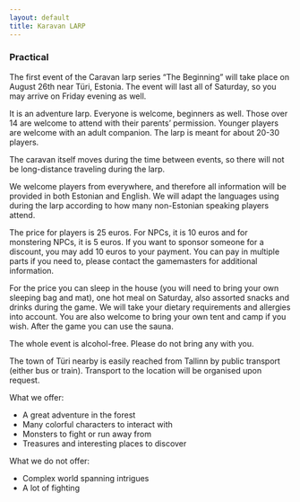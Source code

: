 ```yaml
---
layout: default
title: Karavan LARP
---
```

### Practical

The first event of the Caravan larp series “The Beginning” will take place on August 26th near Türi, Estonia. The event will last all of Saturday, so you may arrive on Friday evening as well.

It is an adventure larp. Everyone is welcome, beginners as well. Those over 14 are welcome to attend with their parents’ permission. Younger players are welcome with an adult companion. The larp is meant for about 20-30 players.

The caravan itself moves during the time between events, so there will not be long-distance traveling during the larp.

We welcome players from everywhere, and therefore all information will be provided in both Estonian and English. We will adapt the languages using during the larp according to how many non-Estonian speaking players attend.

The price for players is 25 euros. For NPCs, it is 10 euros and for monstering NPCs, it is 5 euros. If you want to sponsor someone for a discount, you may add 10 euros to your payment. You can pay in multiple parts if you need to, please contact the gamemasters for additional information.

For the price you can sleep in the house (you will need to bring your own sleeping bag and mat), one hot meal on Saturday, also assorted snacks and drinks during the game. We will take your dietary requirements and allergies into account. You are also welcome to bring your own tent and camp if you wish. After the game you can use the sauna. 

The whole event is alcohol-free. Please do not bring any with you. 

The town of Türi nearby is easily reached from Tallinn by public transport (either bus or train). Transport to the location will be organised upon request.

What we offer:

* A great adventure in the forest
* Many colorful characters to interact with
* Monsters to fight or run away from
* Treasures and interesting places to discover

What we do not offer:

* Complex world spanning intrigues
* A lot of fighting
